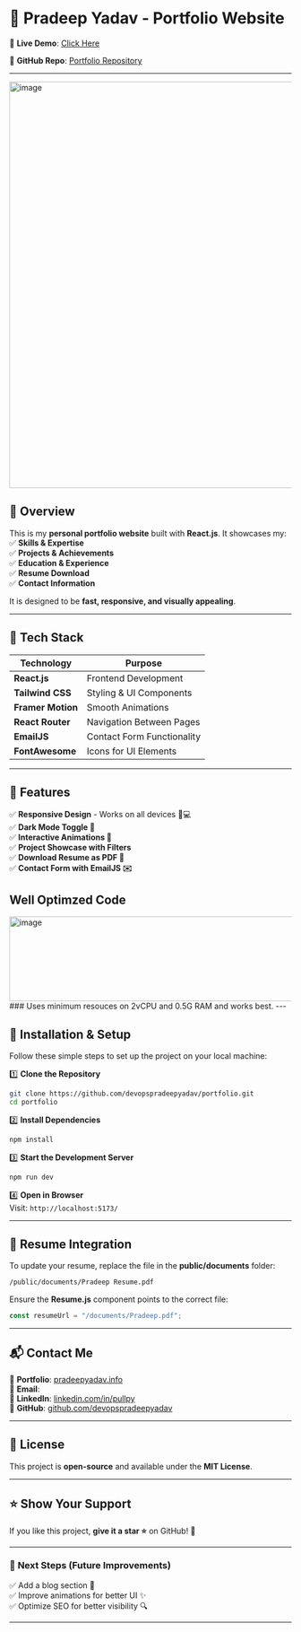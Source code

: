 # 🚀 **Pradeep Yadav - Portfolio Website**    

🎯 **Live Demo**: [Click Here](https://pradeepyadav.info/)  

📌 **GitHub Repo**: [Portfolio Repository](https://github.com/devopspradeepyadav/portfolio.git)  

---
<img width="1362" height="725" alt="image" src="https://github.com/user-attachments/assets/c91ec646-a8b4-4e8b-8b10-892182c20805" />

## 📖 **Overview**  
This is my **personal portfolio website** built with **React.js**. It showcases my:  
✅ **Skills & Expertise**  
✅ **Projects & Achievements**  
✅ **Education & Experience**  
✅ **Resume Download**  
✅ **Contact Information**  

It is designed to be **fast, responsive, and visually appealing**.  

---

## 🚀 **Tech Stack**  
| Technology | Purpose |
|------------|---------|
| **React.js** | Frontend Development |
| **Tailwind CSS** | Styling & UI Components |
| **Framer Motion** | Smooth Animations |
| **React Router** | Navigation Between Pages |
| **EmailJS** | Contact Form Functionality |
| **FontAwesome** | Icons for UI Elements |

---

## 📌 **Features**  
✅ **Responsive Design** - Works on all devices 📱💻  
✅ **Dark Mode Toggle 🌙**  
✅ **Interactive Animations 🎨**  
✅ **Project Showcase with Filters**  
✅ **Download Resume as PDF 📄**  
✅ **Contact Form with EmailJS ✉️**


## Well Optimzed Code
<img width="1373" height="151" alt="image" src="https://github.com/user-attachments/assets/626eee85-b987-480e-b1fd-0bcfdc8ffd19" />
### Uses minimum resouces on 2vCPU and 0.5G RAM and works best.
---

## 🔧 **Installation & Setup**  
Follow these simple steps to set up the project on your local machine:  

1️⃣ **Clone the Repository**
```sh
git clone https://github.com/devopspradeepyadav/portfolio.git
cd portfolio
```

2️⃣ **Install Dependencies**  
```sh
npm install
```

3️⃣ **Start the Development Server**  
```sh
npm run dev
```

4️⃣ **Open in Browser**  
Visit: `http://localhost:5173/`

---

## 📄 **Resume Integration**  
To update your resume, replace the file in the **public/documents** folder:  
```sh
/public/documents/Pradeep Resume.pdf
```
Ensure the **Resume.js** component points to the correct file:
```jsx
const resumeUrl = "/documents/Pradeep.pdf";
```

---

## 📬 **Contact Me**  
💼 **Portfolio**: [pradeepyadav.info](https://pradeepyadav.info/)  
📧 **Email**: [ ](mailto:devopyadav@gmail.com)  
🔗 **LinkedIn**: [linkedin.com/in/pullpy](https://linkedin.com/in/pullpy)  
🐙 **GitHub**: [github.com/devopspradeepyadav](https://github.com/devopspradeepyadav)  

---

## 📜 **License**  
This project is **open-source** and available under the **MIT License**.  

---

## ⭐ **Show Your Support**  
If you like this project, **give it a star ⭐** on GitHub! 🙌  

---

### 🎯 **Next Steps** (Future Improvements)  
✅ Add a blog section 📝  
✅ Improve animations for better UI ✨  
✅ Optimize SEO for better visibility 🔍  

---

